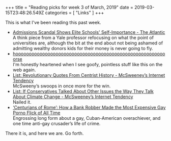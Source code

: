 
+++
title = "Reading picks for week 3 of March, 2019"
date = 2019-03-15T23:48:26.549Z
categories = [ "Links" ]
+++

This is what I've been reading this past week.

<!--more-->

+ [Admissions Scandal Shows Elite Schools' Self-Importance - The Atlantic](https://www.theatlantic.com/ideas/archive/2019/03/admissions-scandal-shows-real-goal-elite-colleges/584968/)<br>A think piece from a Yale professor refocusing on what the point of universities are, although the bit at the end about not being ashamed of admitting wealthy donors kids for their money is never going to fly. 
+ [hooooooooooooooooooooooooooooooooooooooooooooooooooooooooorse](http://endless.horse/)<br>I'm honestly heartened when I see goofy, pointless stuff like this on the web again.
+ [List: Revolutionary Quotes From Centrist History - McSweeney’s Internet Tendency](https://www.mcsweeneys.net/articles/revolutionary-quotes-from-centrist-history)<br>McSweeny’s swoops in once more for the win.
+ [List: If Conservatives Talked About Other Issues the Way They Talk About Climate Change - McSweeney’s Internet Tendency](https://www.mcsweeneys.net/articles/if-conservatives-talked-about-other-issues-the-way-they-talk-about-climate-change)<br>Nailed it. 
+ [‘Centurians of Rome’: How a Bank Robber Made the Most Expensive Gay Porno Flick of All Time](https://www.thedailybeast.com/centurians-of-rome-how-a-bank-robber-made-the-most-expensive-gay-porno-flick-of-all-time)<br>Engrossing long form about a gay, Cuban-American overachiever, and one time anti-gay crusader’s life of crime. 


There it is, and here we are. Go forth.
